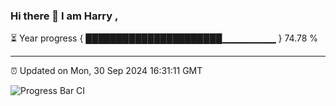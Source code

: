 ### Hi there 👋 I am Harry , 

⏳ Year progress { ██████████████████████▁▁▁▁▁▁▁▁ } 74.78 %

---

⏰ Updated on Mon, 30 Sep 2024 16:31:11 GMT

![Progress Bar CI](https://github.com/duykhang68/duykhang68/workflows/Progress%20Bar%20CI/badge.svg)
